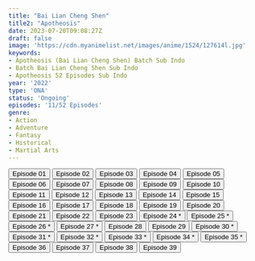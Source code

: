 ```yaml
---
title: "Bai Lian Cheng Shen"
title2: "Apotheosis"
date: 2023-07-20T09:08:27Z
draft: false
image: 'https://cdn.myanimelist.net/images/anime/1524/127614l.jpg'
keywords:
- Apotheosis (Bai Lian Cheng Shen) Batch Sub Indo
- Batch Bai Lian Cheng Shen Sub Indo
- Apotheosis 52 Episodes Sub Indo
year: '2022'
type: 'ONA'
status: 'Ongoing'
episodes: '11/52 Episodes'
genre:
- Action
- Adventure
- Fantasy
- Historical
- Martial Arts
---
```


<div class="d-g gg-5 gtc-r ai-c">
<button onclick="window.open('?arc=SK2eGKyViA_20221104/1/MP4/Kuramanime-APOTHS-01-480p-Anichin','_blank')">Episode 01</button>
<button onclick="window.open('?arc=lMaHHovATu_20221104/2/MP4/Kuramanime-APOTHS-02-480p-Anichin','_blank')">Episode 02</button>
<button onclick="window.open('?arc=1CZ90hLo0t_20221111/3/MP4/Kuramanime-APOTHS-03-480p-Anichin','_blank')">Episode 03</button>
<button onclick="window.open('?arc=jZg0ol7GX6_20221118/4/MP4/Kuramanime-APOTHS-04-480p-Anichin','_blank')">Episode 04</button>
<button onclick="window.open('?arc=CNuPj2BqRg_20221125/5/MP4/Kuramanime-APOTHS-05-480p-Anichin','_blank')">Episode 05</button>
<button onclick="window.open('?arc=aRwHnTbAdQ_20221202/6/MP4/Kuramanime-APOTHS-06-480p-Anichin','_blank')">Episode 06</button>
<button onclick="window.open('?arc=t1FVYI0YZE_20221209/7/MP4/Kuramanime-APOTHS-07-480p-Anichin','_blank')">Episode 07</button>
<button onclick="window.open('?arc=n0EYGlSjFK_20221216/8/MP4/Kuramanime-APOTHS-08-480p-Anichin','_blank')">Episode 08</button>
<button onclick="window.open('?arc=nzqREqLBsN_20221223/9/MP4/Kuramanime-APOTHS-09-480p-Anichin','_blank')">Episode 09</button>
<button onclick="window.open('?arc=i0sysmQH9Y_20221230/10/MP4/Kuramanime-APOTHS-10-480p-Anichin','_blank')">Episode 10</button>
<button onclick="window.open('?arc=XEsOsmaqhv_20230106/11/MP4/Kuramanime-APOTHS-11-480p-Anichin','_blank')">Episode 11</button>
<button onclick="window.open('?arc=vflIAnNH2r_20230113/12/MP4/Kuramanime-APOTHS-12-480p-Anichin','_blank')">Episode 12</button>
<button onclick="window.open('?arc=NyfypGNyD3_20230120/13/MP4/Kuramanime-APOTHS-13-480p-Anichin','_blank')">Episode 13</button>
<button onclick="window.open('?arc=lCdK1Y5Zpp_20230127/14/MP4/Kuramanime-APOTHS-14-480p-Anichin','_blank')">Episode 14</button>
<button onclick="window.open('?arc=KMWeBjHPNM_20230203/15/MP4/Kuramanime-APOTHS-15-480p-Anichin','_blank')">Episode 15</button>
<button onclick="window.open('?arc=PDwCZl9dxV_20230210/16/MP4/Kuramanime-APOTHS-16-480p-Anichin','_blank')">Episode 16</button>
<button onclick="window.open('?arc=ppRcMrbkAY_20230217/17/MP4/Kuramanime-APOTHS-17-480p-Anichin','_blank')">Episode 17</button>
<button onclick="window.open('?arc=NExL0A0tuD_20230224/18/MP4/Kuramanime-APOTHS-18-480p-Anichin','_blank')">Episode 18</button>
<button onclick="window.open('?arc=VBLrAlfRo6_20230303/19/MP4/Kuramanime-APOTHS-19-480p-Anichin','_blank')">Episode 19</button>
<button onclick="window.open('?arc=3KLybYIz2C_20230310/20/MP4/Kuramanime-APOTHS-20-480p-Anichin','_blank')">Episode 20</button>
<button onclick="window.open('?arc=vuhCzhQtcA_20230317/21/MP4/Kuramanime-APOTHS-21-480p-Anichin','_blank')">Episode 21</button>
<button onclick="window.open('?arc=DBJeosl3eN_20230324/22/MP4/Kuramanime-APOTHS-22-480p-Anichin','_blank')">Episode 22</button>
<button onclick="window.open('?arc=Z9cPkOKePl_20230331/23/MP4/Kuramanime-APOTHS-23-480p-Anichin','_blank')">Episode 23</button>
<button onclick="window.open('?arc=','_blank')">Episode 24 *</button>
<button onclick="window.open('?arc=','_blank')">Episode 25 *</button>
<button onclick="window.open('?arc=','_blank')">Episode 26 *</button>
<button onclick="window.open('?arc=','_blank')">Episode 27 *</button>
<button onclick="window.open('?arc=bHXCgvQBOm_20230505/28/MP4/Kuramanime-APOTHS-28-480p-Anichin','_blank')">Episode 28</button>
<button onclick="window.open('?arc=LlRUt4T62F_20230512/29/MP4/Kuramanime-APOTHS-29-480p-Anichin','_blank')">Episode 29</button>
<button onclick="window.open('?arc=','_blank')">Episode 30 *</button>
<button onclick="window.open('?arc=','_blank')">Episode 31 *</button>
<button onclick="window.open('?arc=','_blank')">Episode 32 *</button>
<button onclick="window.open('?arc=','_blank')">Episode 33 *</button>
<button onclick="window.open('?arc=','_blank')">Episode 34 *</button>
<button onclick="window.open('?arc=','_blank')">Episode 35 *</button>
<button onclick="window.open('?lh3=AJFCJaWG_L1N7rbTxIDY3HVvWsMKSRRNc9JbGV2AC2ucWJhCwLLQxF9tl-jCre8SEN1aNvB3UsAuWy1jvM6nakWOc_0rZC-aH-VuRkgyMUXfmTBrrQ2vOD8=dv','_blank')">Episode 36</button>
<button onclick="window.open('?arc=AIL4fc9lVPXupGaGGwKk6tvFWNtgj5Ai5nsCDq9eMbgh0nzkSo35Og1YFK_aeIrTGQHwcN_zd6AIwQQmkYxnOhabeNfPSfkNYuELL_grwF7vhIMgaP1DXKY=dv','_blank')">Episode 37</button>
<button onclick="window.open('?arc=AIL4fc_-eygO8jvNSWm4MirxxS2kG2-CgWvirQjrJNaoon49GXZADUYVazg3YAg9EJNU-cCA9b08X9CLJZUw_7MDqoKDVR6wG1DthUhVtEuDT8JgBhMSBWg=dv','_blank')">Episode 38</button>
<button onclick="window.open('?arc=AIL4fc9-ljAM24DVRIHCeWOf3ZYQa_LI9FkZj5DfeN3F8iKmPprcMeILax_O_PjXmFfELzW_OQcxPa1ER7BBGj1s6apXovvkliwP6Kdk4wW8bQ8iydCW0hg=dv','_blank')">Episode 39</button>
</div>